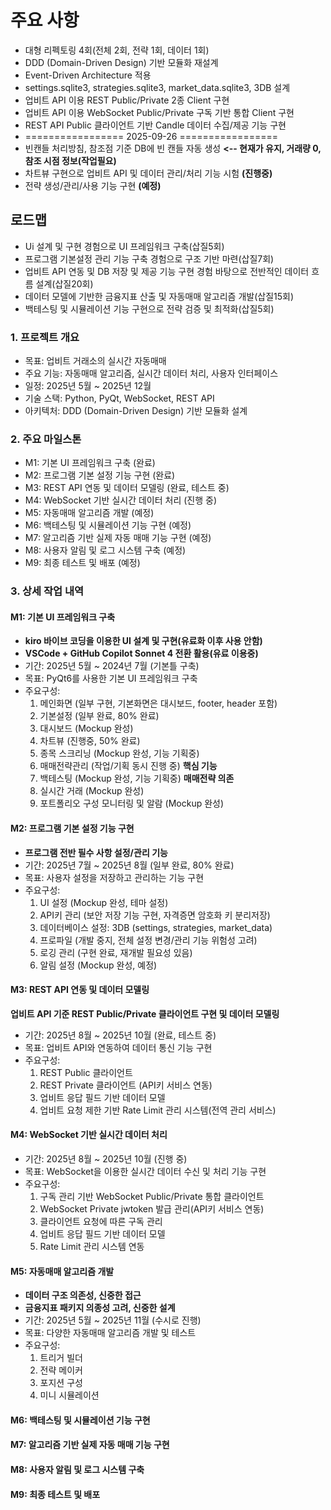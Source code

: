 # **주요 사항**
- 대형 리펙토링 4회(전체 2회, 전략 1회, 데이터 1회)
- DDD (Domain-Driven Design) 기반 모듈화 재설계
- Event-Driven Architecture 적용
- settings.sqlite3, strategies.sqlite3, market_data.sqlite3, 3DB 설계
- 업비트 API 이용 REST Public/Private 2종 Client 구현
- 업비트 API 이용 WebSocket Public/Private 구독 기반 통합 Client 구현
- REST API Public 클라이언트 기반 Candle 데이터 수집/제공 기능 구현
- ================= 2025-09-26 =================
- 빈캔들 처리방침, 참조점 기준 DB에 빈 캔들 자동 생성 **<-- 현재가 유지, 거래량 0, 참조 시점 정보(작업필요)**
- 차트뷰 구현으로 업비트 API 및 데이터 관리/처리 기능 시험 **(진행중)**
- 전략 생성/관리/사용 기능 구현 **(예정)**

## 로드맵
 - Ui 설계 및 구현 경험으로 UI 프레임워크 구축(삽질5회)
 - 프로그램 기본설정 관리 기능 구축 경험으로 구조 기반 마련(삽질7회)
 - 업비트 API 연동 및 DB 저장 및 제공 기능 구현 경험 바탕으로 전반적인 데이터 흐름 설계(삽질20회)
 - 데이터 모델에 기반한 금융지표 산출 및 자동매매 알고리즘 개발(삽질15회)
 - 백테스팅 및 시뮬레이션 기능 구현으로 전략 검증 및 최적화(삽질5회)

### 1. 프로젝트 개요
 - 목표: 업비트 거래소의 실시간 자동매매
 - 주요 기능: 자동매매 알고리즘, 실시간 데이터 처리, 사용자 인터페이스
 - 일정: 2025년 5월 ~ 2025년 12월
 - 기술 스택: Python, PyQt, WebSocket, REST API
 - 아키텍처: DDD (Domain-Driven Design) 기반 모듈화 설계

### 2. 주요 마일스톤
 - M1: 기본 UI 프레임워크 구축 (완료)
 - M2: 프로그램 기본 설정 기능 구현 (완료)
 - M3: REST API 연동 및 데이터 모델링 (완료, 테스트 중)
 - M4: WebSocket 기반 실시간 데이터 처리 (진행 중)
 - M5: 자동매매 알고리즘 개발 (예정)
 - M6: 백테스팅 및 시뮬레이션 기능 구현 (예정)
 - M7: 알고리즘 기반 실제 자동 매매 기능 구현 (예정)
 - M8: 사용자 알림 및 로그 시스템 구축 (예정)
 - M9: 최종 테스트 및 배포 (예정)

### 3. 상세 작업 내역
#### M1: 기본 UI 프레임워크 구축
- **kiro 바이브 코딩을 이용한 UI 설계 및 구현(유료화 이후 사용 안함)**
- **VSCode + GitHub Copilot Sonnet 4 전환 활용(유료 이용중)**
- 기간: 2025년 5월 ~ 2024년 7월 (기본틀 구축)
- 목표: PyQt6를 사용한 기본 UI 프레임워크 구축
- 주요구성:
    1. 메인화면 (일부 구현, 기본화면은 대시보드, footer, header 포함)
    2. 기본설정 (일부 완료, 80% 완료)
    3. 대시보드 (Mockup 완성)
    4. 차트뷰 (진행중, 50% 완료)
    5. 종목 스크리닝 (Mockup 완성, 기능 기획중)
    6. 매매전략관리 (작업/기획 동시 진행 중) **핵심 기능**
    7. 백테스팅 (Mockup 완성, 기능 기획중) **매매전략 의존**
    8. 실시간 거래 (Mockup 완성)
    9. 포트폴리오 구성 모니터링 및 알람 (Mockup 완성)

#### M2: 프로그램 기본 설정 기능 구현
- **프로그램 전반 필수 사항 설정/관리 기능**
- 기간: 2025년 7월 ~ 2025년 8월 (일부 완료, 80% 완료)
- 목표: 사용자 설정을 저장하고 관리하는 기능 구현
- 주요구성:
    1. UI 설정 (Mockup 완성, 테마 설정)
    2. API키 관리 (보안 저장 기능 구현, 자격증면 암호화 키 분리저장)
    3. 데이터베이스 설정: 3DB (settings, strategies, market_data)
    4. 프로파일 (개발 중지, 전체 설정 변경/관리 기능 위험성 고려)
    5. 로깅 관리 (구현 완료, 재개발 필요성 있음)
    6. 알림 설정 (Mockup 완성, 예정)

#### M3: REST API 연동 및 데이터 모델링
**업비트 API 기준 REST Public/Private 클라이언트 구현 및 데이터 모델링**
- 기간: 2025년 8월 ~ 2025년 10월 (완료, 테스트 중)
- 목표: 업비트 API와 연동하여 데이터 통신 기능 구현
- 주요구성:
    1. REST Public 클라이언트
    2. REST Private 클라이언트 (API키 서비스 연동)
    3. 업비트 응답 필드 기반 데이터 모델
    4. 업비트 요청 제한 기반 Rate Limit 관리 시스템(전역 관리 서비스)

#### M4: WebSocket 기반 실시간 데이터 처리
- 기간: 2025년 8월 ~ 2025년 10월 (진행 중)
- 목표: WebSocket을 이용한 실시간 데이터 수신 및 처리 기능 구현
- 주요구성:
    1. 구독 관리 기반 WebSocket Public/Private 통합 클라이언트
    2. WebSocket Private jwtoken 발급 관리(API키 서비스 연동)
    3. 클라이언트 요청에 따른 구독 관리
    4. 업비트 응답 필드 기반 데이터 모델
    5. Rate Limit 관리 시스템 연동

#### M5: 자동매매 알고리즘 개발
- **데이터 구조 의존성, 신중한 접근**
- **금융지표 패키지 의종성 고려, 신중한 설계**
- 기간: 2025년 5월 ~ 2025년 11월 (수시로 진행)
- 목표: 다양한 자동매매 알고리즘 개발 및 테스트
- 주요구성:
    1. 트리거 빌더
    2. 전략 메이커
    3. 포지션 구성
    4. 미니 시뮬레이션

#### M6: 백테스팅 및 시뮬레이션 기능 구현

#### M7: 알고리즘 기반 실제 자동 매매 기능 구현

#### M8: 사용자 알림 및 로그 시스템 구축

#### M9: 최종 테스트 및 배포
